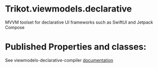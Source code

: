 # Trikot.viewmodels.declarative

MVVM toolset for declarative UI frameworks such as SwiftUI and Jetpack Compose

# Published Properties and classes:
See viewmodels-declarative-compiler [documentation](https://github.com/mirego/trikot/tree/master/trikot-viewmodels-declarative-compiler)
